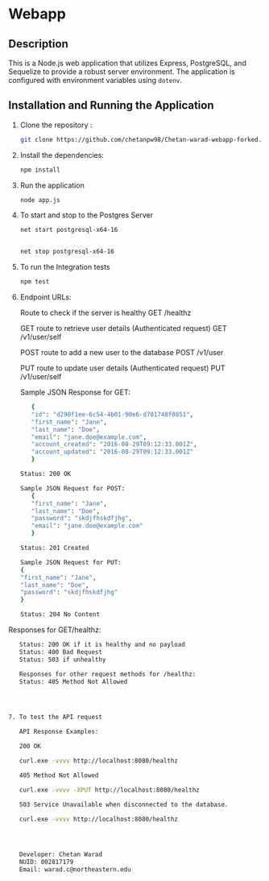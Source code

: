 # Webapp

## Description

This is a Node.js web application that utilizes Express, PostgreSQL, and Sequelize to provide a robust server environment. The application is configured with environment variables using `dotenv`.


## Installation and Running the Application

1. Clone the repository :

   ```bash
   git clone https://github.com/chetanpw98/Chetan-warad-webapp-forked.git test
   

2. Install the dependencies:
   ```bash
   npm install

3. Run the application
   ```bash
   node app.js

4. To start and stop to the Postgres Server
   ```bash
   net start postgresql-x64-16

   
   net stop postgresql-x64-16

5. To run the Integration tests
   ```bash
   npm test

6. Endpoint URLs:

   Route to check if the server is healthy
   GET /healthz

   GET route to retrieve user details (Authenticated request)
   GET /v1/user/self

   POST route to add a new user to the database
   POST /v1/user

   PUT route to update user details (Authenticated request)
   PUT /v1/user/self

   Sample JSON Response for GET:
   ```bash
      {
      "id": "d290f1ee-6c54-4b01-90e6-d701748f0851",
      "first_name": "Jane",
      "last_name": "Doe",
      "email": "jane.doe@example.com",
      "account_created": "2016-08-29T09:12:33.001Z",
      "account_updated": "2016-08-29T09:12:33.001Z"
      }

   Status: 200 OK

   Sample JSON Request for POST:
      {
      "first_name": "Jane",
      "last_name": "Doe",
      "password": "skdjfhskdfjhg",
      "email": "jane.doe@example.com"
      }

   Status: 201 Created

   Sample JSON Request for PUT:
   {
   "first_name": "Jane",
   "last_name": "Doe",
   "password": "skdjfhskdfjhg"
   }

   Status: 204 No Content

Responses for GET/healthz:
```bash
   Status: 200 OK if it is healthy and no payload
   Status: 400 Bad Request
   Status: 503 if unhealthy

   Responses for other request methods for /healthz:
   Status: 405 Method Not Allowed




7. To test the API request

   API Response Examples: 

   200 OK

   curl.exe -vvvv http://localhost:8080/healthz

   405 Method Not Allowed

   curl.exe -vvvv -XPUT http://localhost:8080/healthz

   503 Service Unavailable when disconnected to the database.

   curl.exe -vvvv http://localhost:8080/healthz  




   Developer: Chetan Warad
   NUID: 002817179
   Email: warad.c@northeastern.edu
